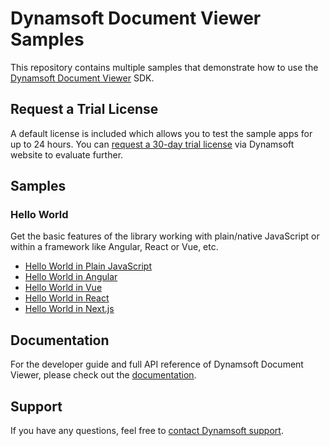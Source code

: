 # Dynamsoft Document Viewer Samples

This repository contains multiple samples that demonstrate how to use the [Dynamsoft Document Viewer](https://www.dynamsoft.com/document-viewer/docs/introduction/index.html?utm_source=sampleReadme) SDK.

## Request a Trial License

A default license is included which allows you to test the sample apps for up to 24 hours. You can [request a 30-day trial license](https://www.dynamsoft.com/customer/license/trialLicense?product=ddv&utm_source=sampleReadme) via Dynamsoft website to evaluate further.

## Samples

### Hello World

Get the basic features of the library working with plain/native JavaScript or within a framework like Angular, React or Vue, etc.

* [Hello World in Plain JavaScript](/hello-world/hello-world.html)
* [Hello World in Angular](/hello-world/angular/)
* [Hello World in Vue](/hello-world/vue/)
* [Hello World in React](/hello-world/react-vite/)
* [Hello World in Next.js](/hello-world/next/)

## Documentation

For the developer guide and full API reference of Dynamsoft Document Viewer, please check out the [documentation](https://www.dynamsoft.com/document-viewer/docs/introduction/index.html?utm_source=sampleReadme).

## Support

If you have any questions, feel free to [contact Dynamsoft support](https://www.dynamsoft.com/company/contact?utm_source=sampleReadme).


